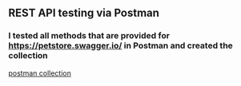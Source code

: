 ## REST API testing via Postman
### I tested all methods that are provided for https://petstore.swagger.io/ in Postman and created the collection
[postman collection]()